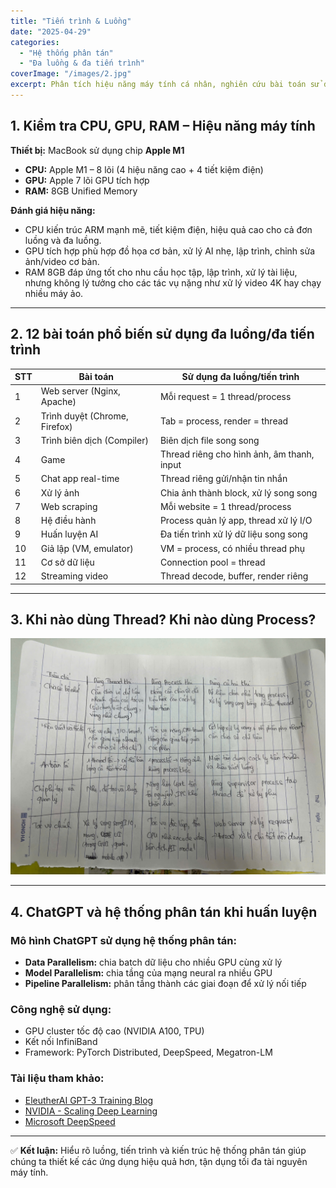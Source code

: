 ```yaml
---
title: "Tiến trình & Luồng"
date: "2025-04-29"
categories:
  - "Hệ thống phân tán"
  - "Đa luồng & đa tiến trình"
coverImage: "/images/2.jpg"
excerpt: Phân tích hiệu năng máy tính cá nhân, nghiên cứu bài toán sử dụng đa luồng, tiến trình và hệ thống phân tán.
---
```


## 1. Kiểm tra CPU, GPU, RAM – Hiệu năng máy tính

**Thiết bị:** MacBook sử dụng chip **Apple M1**

- **CPU:** Apple M1 – 8 lõi (4 hiệu năng cao + 4 tiết kiệm điện)
- **GPU:** Apple 7 lõi GPU tích hợp
- **RAM:** 8GB Unified Memory

**Đánh giá hiệu năng:**

- CPU kiến trúc ARM mạnh mẽ, tiết kiệm điện, hiệu quả cao cho cả đơn luồng và đa luồng.
- GPU tích hợp phù hợp đồ họa cơ bản, xử lý AI nhẹ, lập trình, chỉnh sửa ảnh/video cơ bản.
- RAM 8GB đáp ứng tốt cho nhu cầu học tập, lập trình, xử lý tài liệu, nhưng không lý tưởng cho các tác vụ nặng như xử lý video 4K hay chạy nhiều máy ảo.

---

## 2. 12 bài toán phổ biến sử dụng đa luồng/đa tiến trình

| STT | Bài toán                              | Sử dụng đa luồng/tiến trình                         |
|-----|----------------------------------------|----------------------------------------------------|
| 1   | Web server (Nginx, Apache)            | Mỗi request = 1 thread/process                     |
| 2   | Trình duyệt (Chrome, Firefox)         | Tab = process, render = thread                    |
| 3   | Trình biên dịch (Compiler)            | Biên dịch file song song                          |
| 4   | Game                                  | Thread riêng cho hình ảnh, âm thanh, input        |
| 5   | Chat app real-time                    | Thread riêng gửi/nhận tin nhắn                    |
| 6   | Xử lý ảnh                              | Chia ảnh thành block, xử lý song song             |
| 7   | Web scraping                          | Mỗi website = 1 thread/process                    |
| 8   | Hệ điều hành                          | Process quản lý app, thread xử lý I/O             |
| 9   | Huấn luyện AI                         | Đa tiến trình xử lý dữ liệu song song             |
| 10  | Giả lập (VM, emulator)                | VM = process, có nhiều thread phụ                 |
| 11  | Cơ sở dữ liệu                         | Connection pool = thread                          |
| 12  | Streaming video                       | Thread decode, buffer, render riêng               |

---

## 3. Khi nào dùng Thread? Khi nào dùng Process?

![alt text](../../../static/images/tientrinh.jpg)

---

## 4. ChatGPT và hệ thống phân tán khi huấn luyện

### Mô hình ChatGPT sử dụng hệ thống phân tán:
- **Data Parallelism:** chia batch dữ liệu cho nhiều GPU cùng xử lý
- **Model Parallelism:** chia tầng của mạng neural ra nhiều GPU
- **Pipeline Parallelism:** phân tầng thành các giai đoạn để xử lý nối tiếp

### Công nghệ sử dụng:
- GPU cluster tốc độ cao (NVIDIA A100, TPU)
- Kết nối InfiniBand
- Framework: PyTorch Distributed, DeepSpeed, Megatron-LM

### Tài liệu tham khảo:
- [EleutherAI GPT-3 Training Blog](https://blog.eleuther.ai/gpt3-model-training/)
- [NVIDIA - Scaling Deep Learning](https://developer.nvidia.com/blog/large-language-model-training-gpu-clusters/)
- [Microsoft DeepSpeed](https://www.microsoft.com/en-us/research/project/deepspeed/)

---

✅ **Kết luận:** Hiểu rõ luồng, tiến trình và kiến trúc hệ thống phân tán giúp chúng ta thiết kế các ứng dụng hiệu quả hơn, tận dụng tối đa tài nguyên máy tính.

 